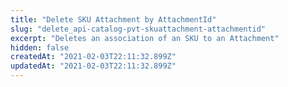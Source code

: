 ```yaml
---
title: "Delete SKU Attachment by AttachmentId"
slug: "delete_api-catalog-pvt-skuattachment-attachmentid"
excerpt: "Deletes an association of an SKU to an Attachment"
hidden: false
createdAt: "2021-02-03T22:11:32.899Z"
updatedAt: "2021-02-03T22:11:32.899Z"
---
```

